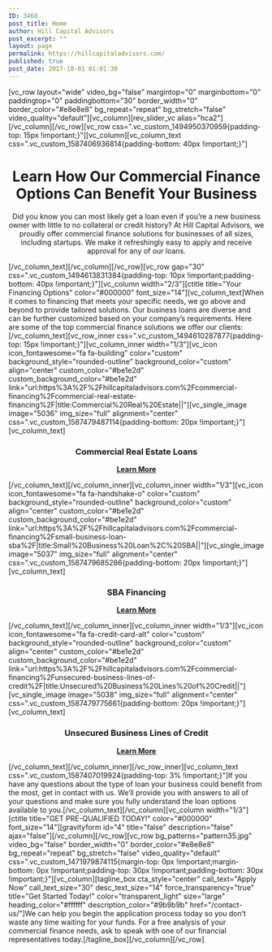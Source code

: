 ```yaml
---
ID: 3468
post_title: Home
author: Hill Capital Advisors
post_excerpt: ""
layout: page
permalink: https://hillcapitaladvisors.com/
published: true
post_date: 2017-10-01 01:01:30
---
```

<p>[vc_row layout="wide" video_bg="false" margintop="0" marginbottom="0" paddingtop="0" paddingbottom="30" border_width="0" border_color="#e8e8e8" bg_repeat="repeat" bg_stretch="false" video_quality="default"][vc_column][rev_slider_vc alias="hca2"][/vc_column][/vc_row][vc_row css=".vc_custom_1494950370959{padding-top: 15px !important;}"][vc_column][vc_column_text css=".vc_custom_1587406936814{padding-bottom: 40px !important;}"]</p>
<h1 style="text-align: center;">Learn How Our Commercial Finance Options Can Benefit Your Business</h1>
<p style="text-align: center;">Did you know you can most likely get a loan even if you’re a new business owner with little to no collateral or credit history? At Hill Capital Advisors, we proudly offer commercial finance solutions for businesses of all sizes, including startups. We make it refreshingly easy to apply and receive approval for any of our loans.</p>
<p>[/vc_column_text][/vc_column][/vc_row][vc_row gap="30" css=".vc_custom_1494613831384{padding-top: 10px !important;padding-bottom: 40px !important;}"][vc_column width="2/3"][ctitle title="Your Financing Options" color="#000000" font_size="14"][vc_column_text]When it comes to financing that meets your specific needs, we go above and beyond to provide tailored solutions. Our business loans are diverse and can be further customized based on your company’s requirements. Here are some of the top commercial finance solutions we offer our clients:[/vc_column_text][vc_row_inner css=".vc_custom_1494610287877{padding-top: 15px !important;}"][vc_column_inner width="1/3"][vc_icon icon_fontawesome="fa fa-building" color="custom" background_style="rounded-outline" background_color="custom" align="center" custom_color="#be1e2d" custom_background_color="#be1e2d" link="url:https%3A%2F%2Fhillcapitaladvisors.com%2Fcommercial-financing%2Fcommercial-real-estate-financing%2F|title:Commercial%20Real%20Estate||"][vc_single_image image="5036" img_size="full" alignment="center" css=".vc_custom_1587479487114{padding-bottom: 20px !important;}"][vc_column_text]</p>
<h3 style="text-align: center;">Commercial Real Estate Loans</h3>
<p style="text-align: center;"><strong><a href="/commercial-financing/commercial-real-estate-financing/">Learn More</a></strong></p>
<p>[/vc_column_text][/vc_column_inner][vc_column_inner width="1/3"][vc_icon icon_fontawesome="fa fa-handshake-o" color="custom" background_style="rounded-outline" background_color="custom" align="center" custom_color="#be1e2d" custom_background_color="#be1e2d" link="url:https%3A%2F%2Fhillcapitaladvisors.com%2Fcommercial-financing%2Fsmall-business-loan-sba%2F|title:Small%20Business%20Loan%2C%20SBA||"][vc_single_image image="5037" img_size="full" alignment="center" css=".vc_custom_1587479685286{padding-bottom: 20px !important;}"][vc_column_text]</p>
<h3 style="text-align: center;">SBA Financing</h3>
<p style="text-align: center;"><strong><a href="https://hillcapitaladvisors.com/commercial-financing/small-business-loan-sba/">Learn More</a></strong></p>
<p>[/vc_column_text][/vc_column_inner][vc_column_inner width="1/3"][vc_icon icon_fontawesome="fa fa-credit-card-alt" color="custom" background_style="rounded-outline" background_color="custom" align="center" custom_color="#be1e2d" custom_background_color="#be1e2d" link="url:https%3A%2F%2Fhillcapitaladvisors.com%2Fcommercial-financing%2Funsecured-business-lines-of-credit%2F|title:Unsecured%20Business%20Lines%20of%20Credit||"][vc_single_image image="5038" img_size="full" alignment="center" css=".vc_custom_1587479775661{padding-bottom: 20px !important;}"][vc_column_text]</p>
<h3 style="text-align: center;">Unsecured Business Lines of Credit</h3>
<p style="text-align: center;"><strong><a href="/commercial-financing/unsecured-business-lines-of-credit/">Learn More</a></strong></p>
<p>[/vc_column_text][/vc_column_inner][/vc_row_inner][vc_column_text css=".vc_custom_1587407019924{padding-top: 3% !important;}"]If you have any questions about the type of loan your business could benefit from the most, get in contact with us. We’ll provide you with answers to all of your questions and make sure you fully understand the loan options available to you.[/vc_column_text][/vc_column][vc_column width="1/3"][ctitle title="GET PRE-QUALIFIED TODAY!" color="#000000" font_size="14"][gravityform id="4" title="false" description="false" ajax="false"][/vc_column][/vc_row][vc_row bg_patterns="pattern35.jpg" video_bg="false" border_width="0" border_color="#e8e8e8" bg_repeat="repeat" bg_stretch="false" video_quality="default" css=".vc_custom_1471979874115{margin-top: 0px !important;margin-bottom: 0px !important;padding-top: 30px !important;padding-bottom: 30px !important;}"][vc_column][tagline_box cta_style="center" call_text="Apply Now" call_text_size="30" desc_text_size="14" force_transparency="true" title="Get Started Today!" color="transparent_light" size="large" heading_color="#ffffff" description_color="#9b9b9b" href="/contact-us/"]We can help you begin the application process today so you don’t waste any time waiting for your funds. For a free analysis of your commercial finance needs, ask to speak with one of our financial representatives today.[/tagline_box][/vc_column][/vc_row]</p>